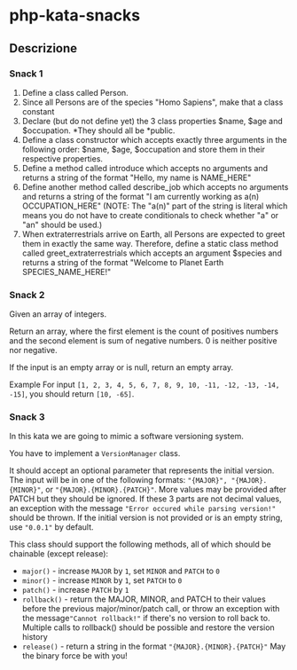 # php-kata-snacks

## Descrizione

### Snack 1

1. Define a class called Person.
2. Since all Persons are of the species "Homo Sapiens", make that a class constant
3. Declare (but do not define yet) the 3 class properties $name, $age and $occupation. *They should all be *public.
4. Define a class constructor which accepts exactly three arguments in the following order: $name, $age, $occupation and store them in their respective properties.
5. Define a method called introduce which accepts no arguments and returns a string of the format "Hello, my name is NAME_HERE"
6. Define another method called describe_job which accepts no arguments and returns a string of the format "I am currently working as a(n) OCCUPATION_HERE" (NOTE: The "a(n)" part of the string is literal which means you do not have to create conditionals to check whether "a" or "an" should be used.)
7. When extraterrestrials arrive on Earth, all Persons are expected to greet them in exactly the same way. Therefore, define a static class method called greet_extraterrestrials which accepts an argument $species and returns a string of the format "Welcome to Planet Earth SPECIES_NAME_HERE!"

### Snack 2

Given an array of integers.

Return an array, where the first element is the count of positives numbers and the second element is sum of negative numbers. 0 is neither positive nor negative.

If the input is an empty array or is null, return an empty array.

Example
For input ```[1, 2, 3, 4, 5, 6, 7, 8, 9, 10, -11, -12, -13, -14, -15]```, you should return ```[10, -65]```.

### Snack 3

In this kata we are going to mimic a software versioning system.

You have to implement a ```VersionManager``` class.

It should accept an optional parameter that represents the initial version. The input will be in one of the following formats: ```"{MAJOR}", "{MAJOR}.{MINOR}"```, or ```"{MAJOR}.{MINOR}.{PATCH}"```. More values may be provided after PATCH but they should be ignored. If these 3 parts are not decimal values, an exception with the message ```"Error occured while parsing version!"``` should be thrown. If the initial version is not provided or is an empty string, use ```"0.0.1"``` by default.

This class should support the following methods, all of which should be chainable (except release):

- ```major()``` - increase ```MAJOR``` by ```1```, set ```MINOR``` and ```PATCH``` to ```0```
- ```minor()``` - increase ```MINOR``` by ```1```, set ```PATCH``` to ```0```
- ```patch()``` - increase ```PATCH``` by ```1```
- ```rollback()``` - return the MAJOR, MINOR, and PATCH to their values before the previous major/minor/patch call, or throw an exception with the message```"Cannot rollback!"``` if there's no version to roll back to. Multiple calls to rollback() should be possible and restore the version history
- ```release()``` - return a string in the format ```"{MAJOR}.{MINOR}.{PATCH}"```
May the binary force be with you!